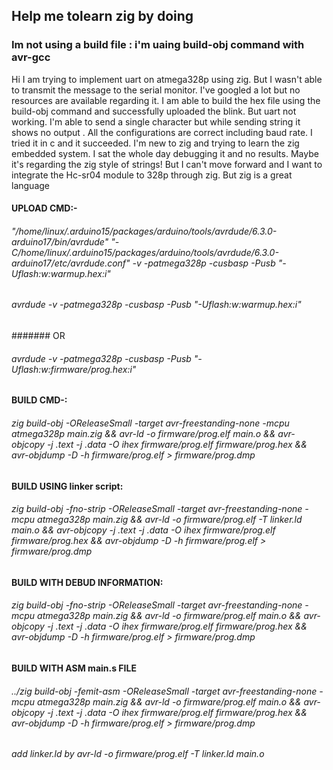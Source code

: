 ## Help me tolearn zig by doing

### Im not using a build file : i'm uaing build-obj command with avr-gcc

Hi I am trying to implement uart on atmega328p using zig. But I wasn't able to transmit the message to the serial monitor. I've googled a lot but no resources are available regarding it.  I am able to build the hex file using the build-obj command and successfully uploaded the blink. But uart not working. I'm able to send a single character but while sending string it shows no output . All the configurations are correct including baud rate. I tried it in c and it succeeded. I'm new to zig and trying to learn the zig embedded system. I sat the whole day debugging it and no results. Maybe it's regarding the zig style of strings! But I can't move forward and I want to integrate the Hc-sr04 module to 328p through zig. But zig is a great language

#### UPLOAD CMD:-
###### "/home/linux/.arduino15/packages/arduino/tools/avrdude/6.3.0-arduino17/bin/avrdude" "-C/home/linux/.arduino15/packages/arduino/tools/avrdude/6.3.0-arduino17/etc/avrdude.conf" -v -patmega328p -cusbasp -Pusb "-Uflash:w:warmup.hex:i"

###### avrdude -v -patmega328p -cusbasp -Pusb "-Uflash:w:warmup.hex:i"
####### OR 
###### avrdude  -v -patmega328p -cusbasp -Pusb "-Uflash:w:firmware/prog.hex:i"

#### BUILD CMD-:
###### zig build-obj -OReleaseSmall -target avr-freestanding-none -mcpu atmega328p main.zig && avr-ld -o firmware/prog.elf main.o && avr-objcopy -j .text -j .data -O ihex firmware/prog.elf firmware/prog.hex && avr-objdump -D -h firmware/prog.elf > firmware/prog.dmp

#### BUILD USING linker script:
###### zig build-obj -fno-strip  -OReleaseSmall -target avr-freestanding-none -mcpu atmega328p main.zig && avr-ld -o firmware/prog.elf -T linker.ld  main.o && avr-objcopy -j .text -j .data -O ihex firmware/prog.elf firmware/prog.hex && avr-objdump -D -h firmware/prog.elf > firmware/prog.dmp

#### BUILD WITH DEBUD INFORMATION:
###### zig build-obj -fno-strip  -OReleaseSmall -target avr-freestanding-none -mcpu atmega328p main.zig && avr-ld -o firmware/prog.elf main.o && avr-objcopy -j .text -j .data -O ihex firmware/prog.elf firmware/prog.hex && avr-objdump -D -h firmware/prog.elf > firmware/prog.dmp

#### BUILD WITH ASM main.s FILE
###### ../zig build-obj -femit-asm  -OReleaseSmall -target avr-freestanding-none -mcpu atmega328p main.zig && avr-ld -o firmware/prog.elf main.o && avr-objcopy -j .text -j .data -O ihex firmware/prog.elf firmware/prog.hex && avr-objdump -D -h firmware/prog.elf > firmware/prog.dmp

###### add linker.ld by avr-ld -o firmware/prog.elf -T linker.ld  main.o
